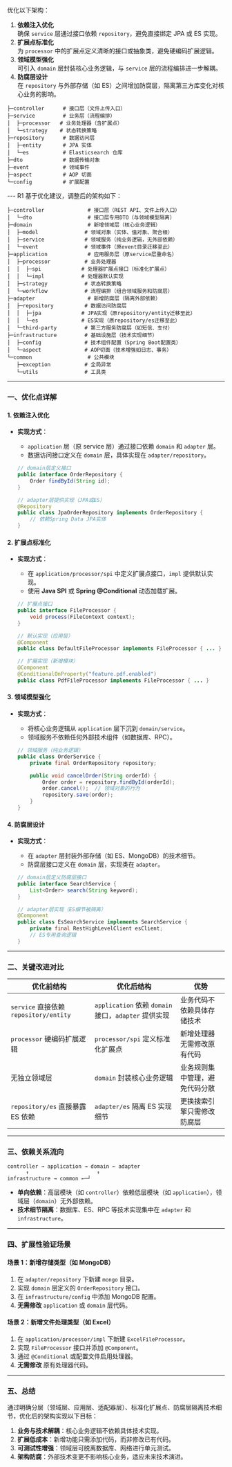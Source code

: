 优化以下架构：

1. **依赖注入优化**  
   确保 `service` 层通过接口依赖 `repository`，避免直接绑定 JPA 或 ES 实现。
2. **扩展点标准化**  
   为 `processor` 中的扩展点定义清晰的接口或抽象类，避免硬编码扩展逻辑。
3. **领域模型强化**  
   可引入 `domain` 层封装核心业务逻辑，与 `service` 层的流程编排进一步解耦。
4. **防腐层设计**  
   在 `repository` 与外部存储（如 ES）之间增加防腐层，隔离第三方库变化对核心业务的影响。

```text
├─controller      # 接口层（文件上传入口）
├─service         # 业务层（流程编排）
│  ├─processor   # 业务处理器（含扩展点）
│  └─strategy    # 状态转换策略
├─repository      # 数据访问层
│  ├─entity       # JPA 实体
│  └─es           # Elasticsearch 仓库
├─dto             # 数据传输对象
├─event           # 领域事件
├─aspect          # AOP 切面
└─config          # 扩展配置
```

--- R1
基于优化建议，调整后的架构如下：

```text
├─controller              # 接口层（REST API、文件上传入口）
│  └─dto                  # 接口层专用DTO（与领域模型隔离）
├─domain                  # 新增领域层（核心业务逻辑）
│  ├─model               # 领域对象（实体、值对象、聚合根）
│  ├─service             # 领域服务（纯业务逻辑，无外部依赖）
│  └─event               # 领域事件（原event目录迁移至此）
├─application             # 应用服务层（原service层重命名）
│  ├─processor           # 业务处理器
│  │  ├─spi             # 处理器扩展点接口（标准化扩展点）
│  │  └─impl            # 处理器默认实现
│  ├─strategy            # 状态转换策略
│  └─workflow            # 流程编排（组合领域服务和防腐层）
├─adapter                 # 新增防腐层（隔离外部依赖）
│  ├─repository          # 数据访问防腐层
│  │  ├─jpa             # JPA实现（原repository/entity迁移至此）
│  │  └─es              # ES实现（原repository/es迁移至此）
│  └─third-party         # 第三方服务防腐层（如短信、支付）
├─infrastructure         # 基础设施层（技术实现细节）
│  ├─config              # 技术组件配置（Spring Boot配置类）
│  └─aspect              # AOP切面（技术增强如日志、事务）
└─common                  # 公共模块
   ├─exception           # 全局异常
   └─utils               # 工具类
```

---

### **一、优化点详解**

#### 1. **依赖注入优化**

- **实现方式**：

  - `application` 层（原 service 层）通过接口依赖 `domain` 和 `adapter` 层。
  - 数据访问接口定义在 `domain` 层，具体实现在 `adapter/repository`。

  ```java
  // domain层定义接口
  public interface OrderRepository {
      Order findById(String id);
  }

  // adapter层提供实现（JPA或ES）
  @Repository
  public class JpaOrderRepository implements OrderRepository {
      // 依赖Spring Data JPA实体
  }
  ```

#### 2. **扩展点标准化**

- **实现方式**：

  - 在 `application/processor/spi` 中定义扩展点接口，`impl` 提供默认实现。
  - 使用 **Java SPI** 或 **Spring @Conditional** 动态加载扩展。

  ```java
  // 扩展点接口
  public interface FileProcessor {
      void process(FileContext context);
  }

  // 默认实现（应用层）
  @Component
  public class DefaultFileProcessor implements FileProcessor { ... }

  // 扩展实现（新增模块）
  @Component
  @ConditionalOnProperty("feature.pdf.enabled")
  public class PdfFileProcessor implements FileProcessor { ... }
  ```

#### 3. **领域模型强化**

- **实现方式**：

  - 将核心业务逻辑从 `application` 层下沉到 `domain/service`。
  - 领域服务不依赖任何外部技术组件（如数据库、RPC）。

  ```java
  // 领域服务（纯业务逻辑）
  public class OrderService {
      private final OrderRepository repository;

      public void cancelOrder(String orderId) {
          Order order = repository.findById(orderId);
          order.cancel();  // 领域对象的行为
          repository.save(order);
      }
  }
  ```

#### 4. **防腐层设计**

- **实现方式**：

  - 在 `adapter` 层封装外部存储（如 ES、MongoDB）的技术细节。
  - 防腐层接口定义在 `domain` 层，实现类在 `adapter`。

  ```java
  // domain层定义防腐层接口
  public interface SearchService {
      List<Order> search(String keyword);
  }

  // adapter层实现（ES细节被隔离）
  @Component
  public class EsSearchService implements SearchService {
      private final RestHighLevelClient esClient;
      // ES专用查询逻辑
  }
  ```

---

### **二、关键改进对比**

| 优化前结构                             | 优化后结构                                           | 优势                           |
| -------------------------------------- | ---------------------------------------------------- | ------------------------------ |
| `service` 直接依赖 `repository/entity` | `application` 依赖 `domain` 接口，`adapter` 提供实现 | 业务代码不依赖具体存储技术     |
| `processor` 硬编码扩展逻辑             | `processor/spi` 定义标准化扩展点                     | 新增处理器无需修改原有代码     |
| 无独立领域层                           | `domain` 封装核心业务逻辑                            | 业务规则集中管理，避免代码分散 |
| `repository/es` 直接暴露 ES 依赖       | `adapter/es` 隔离 ES 实现细节                        | 更换搜索引擎只需修改防腐层     |

---

### **三、依赖关系流向**

```
controller → application → domain ← adapter
      ↑                      ↑
infrastructure → common ←─┘
```

- **单向依赖**：高层模块（如 `controller`）依赖低层模块（如 `application`），领域层（`domain`）无外部依赖。
- **技术细节隔离**：数据库、ES、RPC 等技术实现集中在 `adapter` 和 `infrastructure`。

---

### **四、扩展性验证场景**

#### 场景 1：新增存储类型（如 MongoDB）

1. 在 `adapter/repository` 下新建 `mongo` 目录。
2. 实现 `domain` 层定义的 `OrderRepository` 接口。
3. 在 `infrastructure/config` 中添加 MongoDB 配置。
4. **无需修改** `application` 或 `domain` 层代码。

#### 场景 2：新增文件处理类型（如 Excel）

1. 在 `application/processor/impl` 下新建 `ExcelFileProcessor`。
2. 实现 `FileProcessor` 接口并添加 `@Component`。
3. 通过 `@Conditional` 或配置文件启用处理器。
4. **无需修改** 原有处理器代码。

---

### **五、总结**

通过明确分层（领域层、应用层、适配器层）、标准化扩展点、防腐层隔离技术细节，优化后的架构实现以下目标：

1. **业务与技术解耦**：核心业务逻辑不依赖具体技术实现。
2. **扩展低成本**：新增功能只需添加代码，而非修改已有代码。
3. **可测试性增强**：领域层可脱离数据库、网络进行单元测试。
4. **架构防腐**：外部技术变更不影响核心业务，适应未来技术演进。
